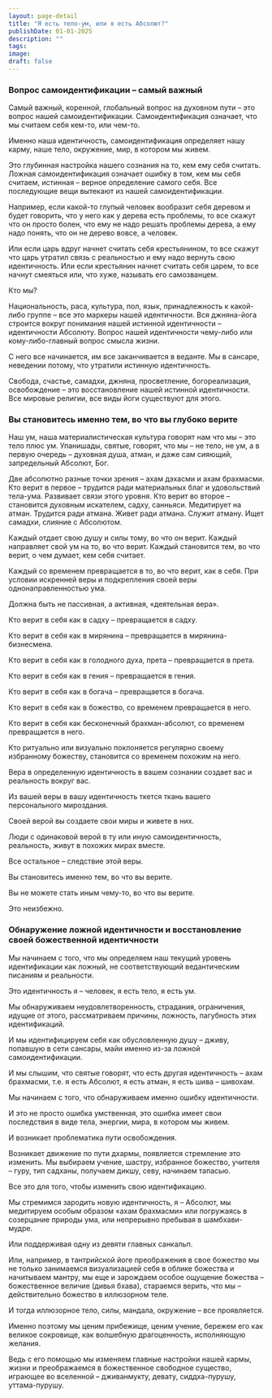 ```yaml
---
layout: page-detail
title: "Я есть тело-ум, или я есть Абсолют?"
publishDate: 01-01-2025
description: ""
tags:
image:
draft: false
---
```


### Вопрос самоидентификации – самый важный

 Самый важный, коренной, глобальный вопрос на духовном пути – это вопрос нашей самоидентификации. Самоидентификация означает, что мы считаем себя кем-то, или чем-то.

 Именно наша идентичность, самоидентификация определяет нашу карму, наше тело, окружение, мир, в котором мы живем.

 Это глубинная настройка нашего сознания на то, кем ему себя считать. Ложная самоидентификация означает ошибку в том, кем мы себя считаем, истинная – верное определение самого себя. Все последующие вещи вытекают из нашей самоидентификации.

 Например, если какой-то глупый человек вообразит себя деревом и будет говорить, что у него как у дерева есть проблемы, то все скажут что он просто болен, что ему не надо решать проблемы дерева, а ему надо понять, что он не дерево вовсе, а человек.

 Или если царь вдруг начнет считать себя крестьянином, то все скажут что царь утратил связь с реальностью и ему надо вернуть свою идентичность. Или если крестьянин начнет считать себя царем, то все начнут смеяться или, что хуже, называть его самозванцем.

 Кто мы? 

 Национальность, раса, культура, пол, язык, принадлежность к какой-либо группе – все это маркеры нашей идентичности. Вся джняна-йога строится вокруг понимания нашей истинной идентичности – идентичности Абсолюту. Вопрос нашей идентичности чему-либо или кому-либо-главный вопрос смысла жизни.

 С него все начинается, им все заканчивается в веданте. Мы в сансаре, неведении потому, что утратили истинную идентичность.

 Свобода, счастье, самадхи, джняна, просветление, богореализация, освобождение – это восстановление нашей истинной идентичности. Все мировые религии, все виды йоги существуют для этого.

### Вы становитесь именно тем, во что вы глубоко верите

 Наш ум, наша материалистическая культура говорят нам что мы – это тело плюс ум. Упанишады, святые, говорят, что мы – не тело, не ум, а в первую очередь – духовная душа, атман, и даже сам сияющий, запредельный Абсолют, Бог.

 Две абсолютно разные точки зрения – ахам дэхасми и ахам брахмасми. Кто верит в первое – трудится ради материальных благ и удовольствий тела-ума. Развивает связи этого уровня. Кто верит во второе – становится духовным искателем, садху, санньяси. Медитирует на атман. Трудится ради атмана. Живет ради атмана. Служит атману. Ищет самадхи, слияние с Абсолютом.

 Каждый отдает свою душу и силы тому, во что он верит. Каждый направляет свой ум на то, во что верит. Каждый становится тем, во что верит, о чем думает, кем себя считает.

 Каждый со временем превращается в то, во что верит, как в себя. При условии искренней веры и подкрепления своей веры однонаправленностью ума.

 Должна быть не пассивная, а активная, «деятельная вера».

 Кто верит в себя как в садху – превращается в садху.

 Кто верит в себя как в мирянина – превращается в мирянина-бизнесмена.

 Кто верит в себя как в голодного духа, прета – превращается в прета.

 Кто верит в себя как в гения – превращается в гения.

 Кто верит в себя как в богача – превращается в богача.

 Кто верит в себя как в божество, со временем превращается в него.

 Кто верит в себя как бесконечный брахман-абсолют, со временем превращается в него.

 Кто ритуально или визуально поклоняется регулярно своему избранному божеству, становится со временем похожим на него.

 Вера в определенную идентичность в вашем сознании создает вас и реальность вокруг вас.

 Из вашей веры в вашу идентичность ткется ткань вашего персонального мироздания.

 Своей верой вы создаете свои миры и живете в них.

 Люди с одинаковой верой в ту или иную самоидентичность, реальность, живут в похожих мирах вместе.

 Все остальное – следствие этой веры.

 Вы становитесь именно тем, во что вы верите.

 Вы не можете стать иным чему-то, во что вы верите.

 Это неизбежно.

### Обнаружение ложной идентичности и восстановление своей божественной идентичности

 Мы начинаем с того, что мы определяем наш текущий уровень идентификации как ложный, не соответствующий ведантическим писаниям и реальности.

 Это идентичность я – человек, я есть тело, я есть ум.

 Мы обнаруживаем неудовлетворенность, страдания, ограничения, идущие от этого, рассматриваем причины, ложность, пагубность этих идентификаций.

 И мы идентифицируем себя как обусловленную душу – дживу, попавшую в сети сансары, майи именно из-за ложной самоидентификации.

 И мы слышим, что святые говорят, что есть другая идентичность – ахам брахмасми, т.е. я есть Абсолют, я есть атман, я есть шива – шивохам.

 Мы начинаем с того, что обнаруживаем именно ошибку идентичности.

 И это не просто ошибка умственная, это ошибка имеет свои последствия в виде тела, энергии, мира, в котором мы живем.

 И возникает проблематика пути освобождения.

 Возникает движение по пути дхармы, появляется стремление это изменить. Мы выбираем учение, шастру, избранное божество, учителя – гуру, тип садханы, получаем дикшу, севу, начинаем тапасью.

 Все это для того, чтобы изменить свою идентификацию.

 Мы стремимся зародить новую идентичность, я – Абсолют, мы медитируем особым образом «ахам брахмасми» или погружаясь в созерцание природы ума, или непрерывно пребывая в шамбхави-мудре.

 Или поддерживая одну из девяти главных санкальп.

 Или, например, в тантрийской йоге преображения в свое божество мы не только занимаемся визуализацией себя в облике божества и начитываем мантру, мы еще и зарождаем особое ощущение божества – божественное величие (дивья бхава), стараемся верить, что мы – действительно божество в иллюзорном теле.

 И тогда иллюзорное тело, силы, мандала, окружение – все проявляется.

 Именно поэтому мы ценим прибежище, ценим учение, бережем его как великое сокровище, как волшебную драгоценность, исполняющую желания.

 Ведь с его помощью мы изменяем главные настройки нашей кармы, жизни и преображаемся в божественное свободное существо, играющее во вселенной – дживанмукту, девату, сиддха-пурушу, уттама-пурушу.

